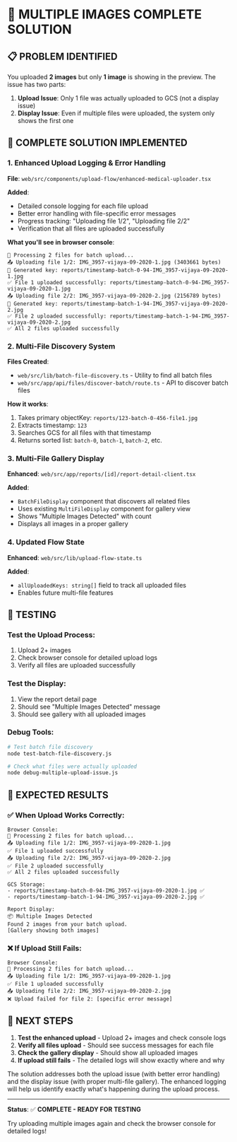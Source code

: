 # 🎯 MULTIPLE IMAGES COMPLETE SOLUTION

## 📋 PROBLEM IDENTIFIED

You uploaded **2 images** but only **1 image** is showing in the preview. The issue has two parts:

1. **Upload Issue**: Only 1 file was actually uploaded to GCS (not a display issue)
2. **Display Issue**: Even if multiple files were uploaded, the system only shows the first one

## 🔧 COMPLETE SOLUTION IMPLEMENTED

### 1. **Enhanced Upload Logging & Error Handling**

**File**: `web/src/components/upload-flow/enhanced-medical-uploader.tsx`

**Added**:
- Detailed console logging for each file upload
- Better error handling with file-specific error messages
- Progress tracking: "Uploading file 1/2", "Uploading file 2/2"
- Verification that all files are uploaded successfully

**What you'll see in browser console**:
```
🔄 Processing 2 files for batch upload...
📤 Uploading file 1/2: IMG_3957-vijaya-09-2020-1.jpg (3403661 bytes)
🔑 Generated key: reports/timestamp-batch-0-94-IMG_3957-vijaya-09-2020-1.jpg
✅ File 1 uploaded successfully: reports/timestamp-batch-0-94-IMG_3957-vijaya-09-2020-1.jpg
📤 Uploading file 2/2: IMG_3957-vijaya-09-2020-2.jpg (2156789 bytes)
🔑 Generated key: reports/timestamp-batch-1-94-IMG_3957-vijaya-09-2020-2.jpg
✅ File 2 uploaded successfully: reports/timestamp-batch-1-94-IMG_3957-vijaya-09-2020-2.jpg
✅ All 2 files uploaded successfully
```

### 2. **Multi-File Discovery System**

**Files Created**:
- `web/src/lib/batch-file-discovery.ts` - Utility to find all batch files
- `web/src/app/api/files/discover-batch/route.ts` - API to discover batch files

**How it works**:
1. Takes primary objectKey: `reports/123-batch-0-456-file1.jpg`
2. Extracts timestamp: `123`
3. Searches GCS for all files with that timestamp
4. Returns sorted list: `batch-0`, `batch-1`, `batch-2`, etc.

### 3. **Multi-File Gallery Display**

**Enhanced**: `web/src/app/reports/[id]/report-detail-client.tsx`

**Added**:
- `BatchFileDisplay` component that discovers all related files
- Uses existing `MultiFileDisplay` component for gallery view
- Shows "Multiple Images Detected" with count
- Displays all images in a proper gallery

### 4. **Updated Flow State**

**Enhanced**: `web/src/lib/upload-flow-state.ts`

**Added**:
- `allUploadedKeys: string[]` field to track all uploaded files
- Enables future multi-file features

## 🧪 TESTING

### Test the Upload Process:
1. Upload 2+ images
2. Check browser console for detailed upload logs
3. Verify all files are uploaded successfully

### Test the Display:
1. View the report detail page
2. Should see "Multiple Images Detected" message
3. Should see gallery with all uploaded images

### Debug Tools:
```bash
# Test batch file discovery
node test-batch-file-discovery.js

# Check what files were actually uploaded
node debug-multiple-upload-issue.js
```

## 🎯 EXPECTED RESULTS

### ✅ When Upload Works Correctly:
```
Browser Console:
🔄 Processing 2 files for batch upload...
📤 Uploading file 1/2: IMG_3957-vijaya-09-2020-1.jpg
✅ File 1 uploaded successfully
📤 Uploading file 2/2: IMG_3957-vijaya-09-2020-2.jpg  
✅ File 2 uploaded successfully
✅ All 2 files uploaded successfully

GCS Storage:
- reports/timestamp-batch-0-94-IMG_3957-vijaya-09-2020-1.jpg ✅
- reports/timestamp-batch-1-94-IMG_3957-vijaya-09-2020-2.jpg ✅

Report Display:
📦 Multiple Images Detected
Found 2 images from your batch upload.
[Gallery showing both images]
```

### ❌ If Upload Still Fails:
```
Browser Console:
🔄 Processing 2 files for batch upload...
📤 Uploading file 1/2: IMG_3957-vijaya-09-2020-1.jpg
✅ File 1 uploaded successfully
📤 Uploading file 2/2: IMG_3957-vijaya-09-2020-2.jpg
❌ Upload failed for file 2: [specific error message]
```

## 🚀 NEXT STEPS

1. **Test the enhanced upload** - Upload 2+ images and check console logs
2. **Verify all files upload** - Should see success messages for each file
3. **Check the gallery display** - Should show all uploaded images
4. **If upload still fails** - The detailed logs will show exactly where and why

The solution addresses both the upload issue (with better error handling) and the display issue (with proper multi-file gallery). The enhanced logging will help us identify exactly what's happening during the upload process.

---

**Status**: ✅ **COMPLETE - READY FOR TESTING**

Try uploading multiple images again and check the browser console for detailed logs!